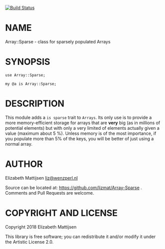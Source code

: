 [![Build Status](https://travis-ci.org/lizmat/Array-Sparse.svg?branch=master)](https://travis-ci.org/lizmat/Array-Sparse)

NAME
====

Array::Sparse - class for sparsely populated Arrays

SYNOPSIS
========

    use Array::Sparse;

    my @a is Array::Sparse;

DESCRIPTION
===========

This module adds a `is sparse` trait to `Arrays`. Its only use is to provide a more memory-efficient storage for arrays that are **very** big (as in millions of potential elements) but with only a very limited of elements actually given a value (maximum about 5 %). Unless memory is of the most importance, if you populate more than 5% of the keys, you will be better of just using a normal array.

AUTHOR
======

Elizabeth Mattijsen <liz@wenzperl.nl>

Source can be located at: https://github.com/lizmat/Array-Sparse . Comments and Pull Requests are welcome.

COPYRIGHT AND LICENSE
=====================

Copyright 2018 Elizabeth Mattijsen

This library is free software; you can redistribute it and/or modify it under the Artistic License 2.0.

